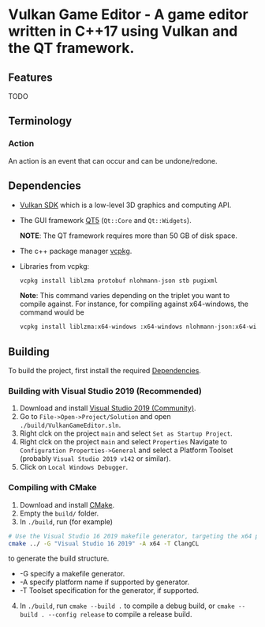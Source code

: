 Vulkan Game Editor - A game editor written in C++17 using Vulkan and the QT framework.
==================================================

## Features
TODO

## Terminology

### Action

An action is an event that can occur and can be undone/redone.

## Dependencies

- [Vulkan SDK](https://vulkan.lunarg.com/) which is a low-level 3D graphics and computing API.
- The GUI framework [QT5](https://www.qt.io/download-open-source) (`Qt::Core` and `Qt::Widgets`).

  **NOTE**: The QT framework requires more than 50 GB of disk space.
- The c++ package manager [vcpkg](https://github.com/microsoft/vcpkg).
- Libraries from vcpkg:
  ```sh
  vcpkg install liblzma protobuf nlohmann-json stb pugixml
  ```
  **Note**: This command varies depending on the triplet you want to compile against.
  For instance, for compiling against x64-windows, the command would be
  ```sh
  vcpkg install liblzma:x64-windows :x64-windows nlohmann-json:x64-windows stb:x64-windows pugixml:x64-windows
  ```

## Building

To build the project, first install the required [Dependencies](#dependencies).

### Building with Visual Studio 2019 (Recommended)

1. Download and install [Visual Studio 2019 (Community)](https://visualstudio.microsoft.com/vs/).
2. Go to `File->Open->Project/Solution` and open `./build/VulkanGameEditor.sln`.
3. Right clck on the project `main` and select `Set as Startup Project`.
4. Right clck on the project `main` and select `Properties` Navigate to `Configuration Properties->General` and select a Platform Toolset (probably `Visual Studio 2019 v142` or similar).
5. Click on `Local Windows Debugger`.

### Compiling with CMake

1. Download and install [CMake](https://cmake.org/download/).
2. Empty the `build/` folder.
3. In `./build`, run (for example)

  ```sh
  # Use the Visual Studio 16 2019 makefile generator, targeting the x64 platform with the ClangCL compiler.
  cmake ../ -G "Visual Studio 16 2019" -A x64 -T ClangCL
  ```

  to generate the build structure.

  - -G specify a makefile generator.
  - -A specify platform name if supported by generator.
  - -T Toolset specification for the generator, if supported.

4. In `./build`, run `cmake --build .` to compile a debug build, or `cmake --build . --config release` to compile a release build.
